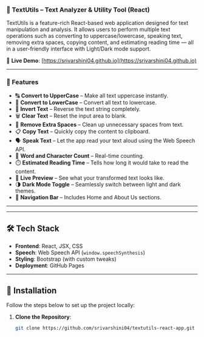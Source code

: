 ### 📝 TextUtils – Text Analyzer & Utility Tool (React)

TextUtils is a feature-rich React-based web application designed for text manipulation and analysis. It allows users to perform multiple text operations such as converting to uppercase/lowercase, speaking text, removing extra spaces, copying content, and estimating reading time — all in a user-friendly interface with Light/Dark mode support.

🚀 **Live Demo**: [https://srivarshini04.github.io](https://srivarshini04.github.io)

---


### 🌟 Features

- 🔠 **Convert to UpperCase** – Make all text uppercase instantly.
- 🔡 **Convert to LowerCase** – Convert all text to lowercase.
- 🔁 **Invert Text** – Reverse the text string completely.
- 🗑️ **Clear Text** – Reset the input area to blank.
- 🧼 **Remove Extra Spaces** – Clean up unnecessary spaces from text.
- 📋 **Copy Text** – Quickly copy the content to clipboard.
- 🗣️ **Speak Text** – Let the app read your text aloud using the Web Speech API.
- 🔢 **Word and Character Count** – Real-time counting.
- ⏱️ **Estimated Reading Time** – Tells how long it would take to read the content.
- 👀 **Live Preview** – See what your transformed text looks like.
- 🌗 **Dark Mode Toggle** – Seamlessly switch between light and dark themes.
- 🧭 **Navigation Bar** – Includes Home and About Us sections.

---


---

## 🛠️ Tech Stack

- **Frontend**: React, JSX, CSS
- **Speech**: Web Speech API (`window.speechSynthesis`)
- **Styling**: Bootstrap (with custom tweaks)
- **Deployment**: GitHub Pages

---

## 🔧 Installation

Follow the steps below to set up the project locally:

1. **Clone the Repository**:
   ```bash
   git clone https://github.com/srivarshini04/textutils-react-app.git
